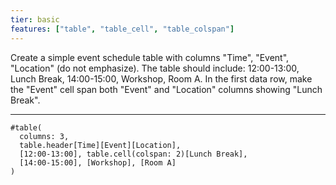```yaml
---
tier: basic
features: ["table", "table_cell", "table_colspan"]
---
```

Create a simple event schedule table with columns "Time", "Event", "Location" (do not emphasize). 
The table should include: 12:00-13:00, Lunch Break, 14:00-15:00, Workshop, Room A.
In the first data row, make the "Event" cell span both "Event" and "Location" columns showing "Lunch Break".

---
```typst
#table(
  columns: 3,
  table.header[Time][Event][Location],
  [12:00-13:00], table.cell(colspan: 2)[Lunch Break],
  [14:00-15:00], [Workshop], [Room A]
)
```